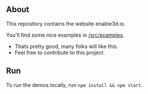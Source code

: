 ## About

This repository contains the website enable3d.io.

You'll find some nice examples in [/src/examples](/src/examples).
- Thats pretty good, many folks will like this.
- Feel free to contribute to this project.

## Run

To run the demos locally, run `npm install && npm start`.
